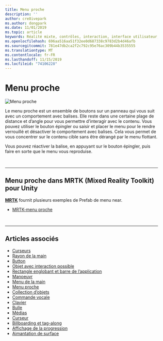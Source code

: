 ```yaml
---
title: Menu proche
description: ''
author: cre8ivepark
ms.author: dongpark
ms.date: 11/01/2019
ms.topic: article
keywords: Réalité mixte, contrôles, interaction, interface utilisateur, expérience utilisateur
ms.openlocfilehash: 696aa516aa51f32ee0d687338c9783d2b4d46afb
ms.sourcegitcommit: 781e47db2ca2f2c792c95e76ac309b44b3535555
ms.translationtype: MT
ms.contentlocale: fr-FR
ms.lasthandoff: 11/15/2019
ms.locfileid: "74106228"
---
```

# <a name="near-menu"></a>Menu proche

![Menu proche](images/UX/UX_Hero_NearMenu.jpg)

Le menu proche est un ensemble de boutons sur un panneau qui vous suit avec un comportement avec balises. Elle reste dans une certaine plage de distance et d’angle pour vous permettre d’interagir avec le contenu. Vous pouvez utiliser le bouton épingler ou saisir et placer le menu pour le rendre verrouillé et désactiver le comportement avec balises. Cela vous permet de vous concentrer sur le contenu cible sans être dérangé par le menu flottant.

Vous pouvez réactiver la balise, en appuyant sur le bouton épingler, puis faire en sorte que le menu vous reproduise.

<br>

---

## <a name="near-menu-in-mrtkmixed-reality-toolkit-for-unity"></a>Menu proche dans MRTK (Mixed Reality Toolkit) pour Unity
**[MRTK](https://github.com/Microsoft/MixedRealityToolkit-Unity)** fournit plusieurs exemples de Prefab de menu near.

* [MRTK-menu proche](https://microsoft.github.io/MixedRealityToolkit-Unity/Documentation/README_NearMenu.html)


<br>

---


## <a name="see-also"></a>Articles associés

* [Curseurs](cursors.md)
* [Rayon de la main](point-and-commit.md)
* [Button](button.md)
* [Objet avec interaction possible](interactable-object.md)
* [Rectangle englobant et barre de l’application](app-bar-and-bounding-box.md)
* [Manoeuvr](direct-manipulation.md)
* [Menu de la main](hand-menu.md)
* [Menu proche](near-menu.md)
* [Collection d’objets](object-collection.md)
* [Commande vocale](voice-input.md)
* [Clavier](keyboard.md)
* [Bulle](tooltip.md)
* [Médias](slate.md)
* [Curseur](slider.md)
* [Billboarding et tag-along](billboarding-and-tag-along.md)
* [Affichage de la progression](progress.md)
* [Aimantation de surface](surface-magnetism.md)
